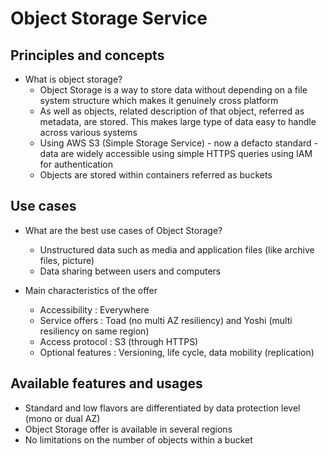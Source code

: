# Object Storage Service

## Principles and concepts

* What is object storage?
    * Object Storage is a way to store data without depending on a file system structure which makes it genuinely cross platform
    * As well as objects, related description of that object, referred as metadata, are stored. This makes large type of data easy to handle across various systems
    * Using AWS S3 (Simple Storage Service) - now a defacto standard - data are widely accessible using simple HTTPS queries using IAM for authentication
    * Objects are stored within containers referred as buckets

## Use cases

* What are the best use cases of Object Storage?
    * Unstructured data such as media and application files (like archive files, picture)
    * Data sharing between users and computers

* Main characteristics of the offer
    * Accessibility : Everywhere
    * Service offers : Toad (no multi AZ resiliency) and Yoshi (multi resiliency on same region)
    * Access protocol : S3 (through HTTPS)
    * Optional features : Versioning, life cycle, data mobility (replication)

## Available features and usages

* Standard and low flavors are differentiated by data protection level (mono or dual AZ)
* Object Storage offer is available in several regions
* No limitations on the number of objects within a bucket